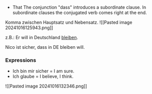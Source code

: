  + That
The conjunction "dass" introduces a subordinate clause. In subordinate clauses the conjugated verb comes right at the end. 

Komma zwischen Hauptsatz und Nebensatz. 
![[Pasted image 20241016125943.png]]

z.B.: Er will in Deutschland [bleiben](Wörterbuch.md).

Nico ist sicher, dass in DE bleiben will. 

### Expressions 
+ Ich bin mir sicher = I am sure. 
+ Ich glaube = I believe, I think.

![[Pasted image 20241016132346.png]]

